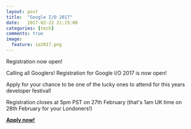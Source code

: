 ```yaml
---
layout: post
title:  "Google I/O 2017"
date:   2017-02-22 21:15:00
categories: [tech]
comments: true
image:
  feature: io2017.png
---
```

Registration now open!

<!--more-->
Calling all Googlers! Registration for Google I/O 2017 is now open!

Apply for your chance to be one of the lucky ones to attend for this years developer festival!

Registration closes at 5pm PST on 27th February (that's 1am UK time on 28th February for your Londoners!)

**[Apply now!](https://events.google.com/io/?utm_source=social&utm_campaign=reg_tomorrow&utm_medium=gplus)**

 






